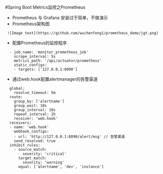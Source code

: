 #Spring Boot Metrics监控之Prometheus
 + Prometheus 与 Grafana 安装过于简单，不做演示
 + Prometheus架构图
```
 ![Image text](https://github.com/wuchenfeng1/prometheus_demo/jgt.png)
  ```
 + 配置Prometheus的监控程序
 ```
   - job_name: 'monitor_prometheus_job'
     scrape_interval: 5s
     metrics_path: '/api/actuator/prometheus'
     static_configs:
     - targets: ['127.0.0.1:8090']
 ```
 + 通过web.hook配置alertmanager的告警渠道
 ```
   global:
     resolve_timeout: 5m
   route:
     group_by: ['alertname']
     group_wait: 10s
     group_interval: 10s
     repeat_interval: 1h
     receiver: 'web.hook'
   receivers:
   - name: 'web.hook'
     webhook_configs:
     - url: 'http://127.0.0.1:8090/alert/msg' // 告警渠道
     send_resolved: true
   inhibit_rules:
     - source_match:
         severity: 'critical'
       target_match:
         severity: 'warning'
       equal: ['alertname', 'dev', 'instance']
 ```

 
 



